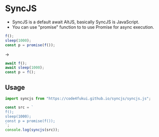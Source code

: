 # SyncJS

- SyncJS is a default await AltJS, basically SyncJS is JavaScript.
- You can use "promise" function to to use Promise for async execution.

```JavaScript
f();
sleep(1000);
const p = promise(f());
```
→
```JavaScript
await f();
await sleep(1000);
const p = f();
```

## Usage

```JavaScript
import syncjs from "https://code4fukui.github.io/syncjs/syncjs.js";

const src = `
f();
sleep(1000);
const p = promise(f());
`;
console.log(syncjs(src));
```
